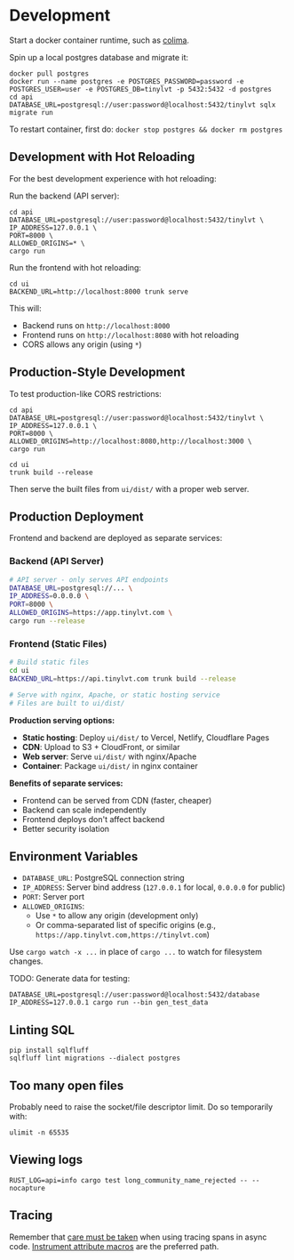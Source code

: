 # Development

Start a docker container runtime, such as [colima](https://github.com/abiosoft/colima).

Spin up a local postgres database and migrate it:

```
docker pull postgres
docker run --name postgres -e POSTGRES_PASSWORD=password -e POSTGRES_USER=user -e POSTGRES_DB=tinylvt -p 5432:5432 -d postgres
cd api
DATABASE_URL=postgresql://user:password@localhost:5432/tinylvt sqlx migrate run
```

To restart container, first do: `docker stop postgres && docker rm postgres`

## Development with Hot Reloading

For the best development experience with hot reloading:

Run the backend (API server):

```
cd api
DATABASE_URL=postgresql://user:password@localhost:5432/tinylvt \
IP_ADDRESS=127.0.0.1 \
PORT=8000 \
ALLOWED_ORIGINS=* \
cargo run
```

Run the frontend with hot reloading:

```
cd ui
BACKEND_URL=http://localhost:8000 trunk serve
```

This will:
- Backend runs on `http://localhost:8000` 
- Frontend runs on `http://localhost:8080` with hot reloading
- CORS allows any origin (using `*`)

## Production-Style Development

To test production-like CORS restrictions:

```
cd api
DATABASE_URL=postgresql://user:password@localhost:5432/tinylvt \
IP_ADDRESS=127.0.0.1 \
PORT=8000 \
ALLOWED_ORIGINS=http://localhost:8080,http://localhost:3000 \
cargo run
```

```
cd ui
trunk build --release
```

Then serve the built files from `ui/dist/` with a proper web server.

## Production Deployment

Frontend and backend are deployed as separate services:

### Backend (API Server)
```bash
# API server - only serves API endpoints
DATABASE_URL=postgresql://... \
IP_ADDRESS=0.0.0.0 \
PORT=8000 \
ALLOWED_ORIGINS=https://app.tinylvt.com \
cargo run --release
```

### Frontend (Static Files)
```bash
# Build static files
cd ui
BACKEND_URL=https://api.tinylvt.com trunk build --release

# Serve with nginx, Apache, or static hosting service
# Files are built to ui/dist/
```

**Production serving options:**
- **Static hosting**: Deploy `ui/dist/` to Vercel, Netlify, Cloudflare Pages
- **CDN**: Upload to S3 + CloudFront, or similar
- **Web server**: Serve `ui/dist/` with nginx/Apache
- **Container**: Package `ui/dist/` in nginx container

**Benefits of separate services:**
- Frontend can be served from CDN (faster, cheaper)
- Backend can scale independently
- Frontend deploys don't affect backend
- Better security isolation

## Environment Variables

- `DATABASE_URL`: PostgreSQL connection string
- `IP_ADDRESS`: Server bind address (`127.0.0.1` for local, `0.0.0.0` for public)
- `PORT`: Server port
- `ALLOWED_ORIGINS`: 
  - Use `*` to allow any origin (development only)
  - Or comma-separated list of specific origins (e.g., `https://app.tinylvt.com,https://tinylvt.com`)

Use `cargo watch -x ...` in place of `cargo ...` to watch for filesystem changes.

TODO: Generate data for testing:

```
DATABASE_URL=postgresql://user:password@localhost:5432/database IP_ADDRESS=127.0.0.1 cargo run --bin gen_test_data
```

## Linting SQL

```
pip install sqlfluff
sqlfluff lint migrations --dialect postgres
```

## Too many open files

Probably need to raise the socket/file descriptor limit. Do so temporarily with:

```
ulimit -n 65535
```

## Viewing logs

```
RUST_LOG=api=info cargo test long_community_name_rejected -- --nocapture
```

## Tracing

Remember that [care must be taken](https://docs.rs/tracing/latest/tracing/struct.Span.html#in-asynchronous-code) when using tracing spans in async code. [Instrument attribute macros](https://docs.rs/tracing/latest/tracing/attr.instrument.html) are the preferred path.
